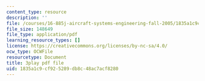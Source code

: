```yaml
---
content_type: resource
description: ''
file: /courses/16-885j-aircraft-systems-engineering-fall-2005/1835a1c9cf925289db8c48ac7acf8280_1IJPugWssVs.pdf
file_size: 148649
file_type: application/pdf
learning_resource_types: []
license: https://creativecommons.org/licenses/by-nc-sa/4.0/
ocw_type: OCWFile
resourcetype: Document
title: 3play pdf file
uid: 1835a1c9-cf92-5289-db8c-48ac7acf8280
---
```

